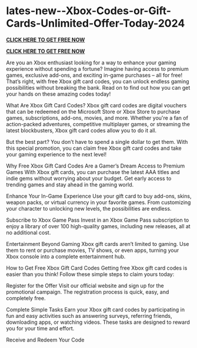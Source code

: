 # lates-new--Xbox-Codes-or-Gift-Cards-Unlimited-Offer-Today-2024

**[CLICK HERE TO GET FREE NOW](https://toree.xyz/all-gift-card/)**

**[CLICK HERE TO GET FREE NOW](https://toree.xyz/all-gift-card/)**

Are you an Xbox enthusiast looking for a way to enhance your gaming experience without spending a fortune? Imagine having access to premium games, exclusive add-ons, and exciting in-game purchases – all for free! That’s right, with free Xbox gift card codes, you can unlock endless gaming possibilities without breaking the bank. Read on to find out how you can get your hands on these amazing codes today!

What Are Xbox Gift Card Codes? Xbox gift card codes are digital vouchers that can be redeemed on the Microsoft Store or Xbox Store to purchase games, subscriptions, add-ons, movies, and more. Whether you're a fan of action-packed adventures, competitive multiplayer games, or streaming the latest blockbusters, Xbox gift card codes allow you to do it all.

But the best part? You don’t have to spend a single dollar to get them. With this special promotion, you can claim free Xbox gift card codes and take your gaming experience to the next level!

Why Free Xbox Gift Card Codes Are a Gamer’s Dream Access to Premium Games With Xbox gift cards, you can purchase the latest AAA titles and indie gems without worrying about your budget. Get early access to trending games and stay ahead in the gaming world.

Enhance Your In-Game Experience Use your gift card to buy add-ons, skins, weapon packs, or virtual currency in your favorite games. From customizing your character to unlocking new levels, the possibilities are endless.

Subscribe to Xbox Game Pass Invest in an Xbox Game Pass subscription to enjoy a library of over 100 high-quality games, including new releases, all at no additional cost.

Entertainment Beyond Gaming Xbox gift cards aren’t limited to gaming. Use them to rent or purchase movies, TV shows, or even apps, turning your Xbox console into a complete entertainment hub.

How to Get Free Xbox Gift Card Codes Getting free Xbox gift card codes is easier than you think! Follow these simple steps to claim yours today:

Register for the Offer Visit our official website and sign up for the promotional campaign. The registration process is quick, easy, and completely free.

Complete Simple Tasks Earn your Xbox gift card codes by participating in fun and easy activities such as answering surveys, referring friends, downloading apps, or watching videos. These tasks are designed to reward you for your time and effort.

Receive and Redeem Your Code
